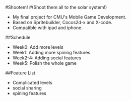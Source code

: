 #Shootem!
#(Shoot them all to the solar system!)

 - My final project for CMU's Mobile Game Development.
 - Based on Spritebuilder, Cocos2d-x and X-code.
 - Compatible with ipad and iphone.

##Schedule

 - Week0: Add more levels
 - Week1: Adding more spining features
 - Week2-4: Adding social features
 - Week5: Polish the whole game 

##Feature List
 - Complicated levels
 - social sharing
 - spining features